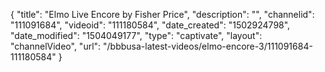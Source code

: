 {
    "title": "Elmo Live Encore by Fisher Price",
    "description": "",
    "channelid": "111091684",
    "videoid": "111180584",
    "date_created": "1502924798",
    "date_modified": "1504049177",
    "type": "captivate",
    "layout": "channelVideo",
    "url": "\/bbbusa-latest-videos\/elmo-encore-3\/111091684-111180584"
}